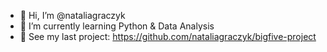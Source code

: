 - 👋 Hi, I’m @nataliagraczyk
- 🌱 I’m currently learning Python & Data Analysis
- 🔭 See my last project: https://github.com/nataliagraczyk/bigfive-project
